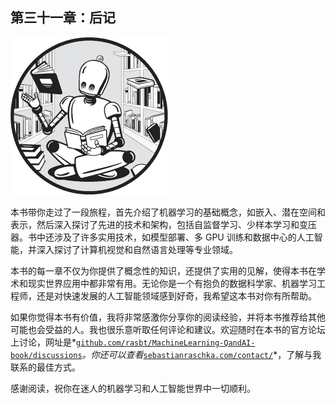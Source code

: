 ## 第三十一章：**后记**

![Image](img/common.jpg)

本书带你走过了一段旅程，首先介绍了机器学习的基础概念，如嵌入、潜在空间和表示，然后深入探讨了先进的技术和架构，包括自监督学习、少样本学习和变压器。书中还涉及了许多实用技术，如模型部署、多 GPU 训练和数据中心的人工智能，并深入探讨了计算机视觉和自然语言处理等专业领域。

本书的每一章不仅为你提供了概念性的知识，还提供了实用的见解，使得本书在学术和现实世界应用中都非常有用。无论你是一个有抱负的数据科学家、机器学习工程师，还是对快速发展的人工智能领域感到好奇，我希望这本书对你有所帮助。

如果你觉得本书有价值，我将非常感激你分享你的阅读经验，并将本书推荐给其他可能也会受益的人。我也很乐意听取任何评论和建议。欢迎随时在本书的官方论坛上讨论，网址是*[`github.com/rasbt/MachineLearning-QandAI-book/discussions`](https://github.com/rasbt/MachineLearning-QandAI-book/discussions)*。你还可以查看*[`sebastianraschka.com/contact/`](https://sebastianraschka.com/contact/)*，了解与我联系的最佳方式。

感谢阅读，祝你在迷人的机器学习和人工智能世界中一切顺利。
